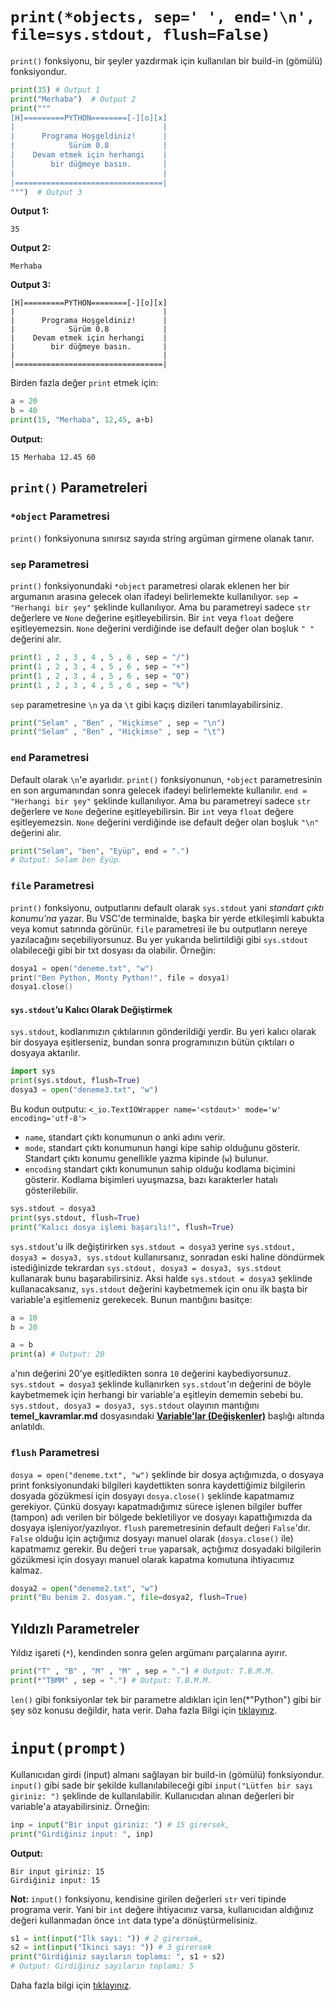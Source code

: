 # `print(*objects, sep=' ', end='\n', file=sys.stdout, flush=False)`
`print()` fonksiyonu, bir şeyler yazdırmak için kullanılan bir build-in (gömülü) fonksiyondur.
```py
print(35) # Output 1
print("Merhaba")  # Output 2
print("""
[H]=========PYTHON========[-][o][x]
|                                 |
|      Programa Hoşgeldiniz!      |
|            Sürüm 0.8            |
|    Devam etmek için herhangi    |
|        bir düğmeye basın.       |
|                                 |
|=================================|
""")  # Output 3
```
**Output 1:**
```
35
```
**Output 2:**
```
Merhaba
```
**Output 3:**
```
[H]=========PYTHON========[-][o][x]
|                                 |
|      Programa Hoşgeldiniz!      |
|            Sürüm 0.8            |
|    Devam etmek için herhangi    |
|        bir düğmeye basın.       |
|                                 |
|=================================|
```
Birden fazla değer `print` etmek için:
```py
a = 20
b = 40
print(15, "Merhaba", 12,45, a+b)
```
**Output:**
```
15 Merhaba 12.45 60
```
## `print()` Parametreleri

### `*object` Parametresi
`print()` fonksiyonuna sınırsız sayıda string argüman girmene olanak tanır.

### `sep` Parametresi
`print()` fonksiyonundaki `*object` parametresi olarak eklenen her bir argumanın arasına gelecek olan ifadeyi belirlemekte kullanılıyor. `sep = "Herhangi bir şey"` şeklinde kullanılıyor. Ama bu parametreyi sadece `str` değerlere ve `None` değerine eşitleyebilirsin. Bir `int` veya `float` değere eşitleyemezsin. `None` değerini verdiğinde ise default değer olan boşluk `" "` değerini alır.
```py
print(1 , 2 , 3 , 4 , 5 , 6 , sep = "/")
print(1 , 2 , 3 , 4 , 5 , 6 , sep = "+")
print(1 , 2 , 3 , 4 , 5 , 6 , sep = "Q")
print(1 , 2 , 3 , 4 , 5 , 6 , sep = "%")
```
`sep` parametresine `\n` ya da `\t` gibi kaçış dizileri tanımlayabilirsiniz.
```py
print("Selam" , "Ben" , "Hiçkimse" , sep = "\n")
print("Selam" , "Ben" , "Hiçkimse" , sep = "\t")
```

### `end` Parametresi
Default olarak `\n`'e ayarlıdır. `print()` fonksiyonunun, `*object` parametresinin en son argumanından sonra gelecek ifadeyi belirlemekte kullanılır. `end = "Herhangi bir şey"` şeklinde kullanılıyor. Ama bu parametreyi sadece `str` değerlere ve `None` değerine eşitleyebilirsin. Bir `int` veya `float` değere eşitleyemezsin. `None` değerini verdiğinde ise default değer olan boşluk `"\n"` değerini alır.
```py
print("Selam", "ben", "Eyüp", end = ".")
# Output: Selam ben Eyüp.
```

### `file` Parametresi
`print()` fonksiyonu, outputlarını default olarak `sys.stdout` yani *standart çıktı konumu’na* yazar. Bu VSC'de terminalde, başka bir yerde etkileşimli kabukta veya komut satırında görünür. `file` parametresi ile bu outputların nereye yazılacağını seçebiliyorsunuz. Bu yer yukarıda belirtildiği gibi `sys.stdout` olabileceği gibi bir txt dosyası da olabilir. Örneğin:
```cpp
dosya1 = open("deneme.txt", "w")
print("Ben Python, Monty Python!", file = dosya1)
dosya1.close()
```
#### `sys.stdout`’u Kalıcı Olarak Değiştirmek
`sys.stdout`, kodlarımızın çıktılarının gönderildiği yerdir. Bu yeri kalıcı olarak bir dosyaya eşitlerseniz, bundan sonra programınızın bütün çıktıları o dosyaya aktarılır.
```py
import sys
print(sys.stdout, flush=True)
dosya3 = open("deneme3.txt", "w")
```
Bu kodun outputu: `<_io.TextIOWrapper name='<stdout>' mode='w' encoding='utf-8'>`
- `name`, standart çıktı konumunun o anki adını verir.
- `mode`, standart çıktı konumunun hangi kipe sahip olduğunu gösterir. Standart çıktı konumu genellikle yazma kipinde (`w`) bulunur.
- `encoding` standart çıktı konumunun sahip olduğu kodlama biçimini gösterir. Kodlama bişimleri uyuşmazsa, bazı karakterler hatalı gösterilebilir.
```py
sys.stdout = dosya3
print(sys.stdout, flush=True)
print("Kalıcı dosya işlemi başarılı!", flush=True)
```
`sys.stdout`'u ilk değiştirirken `sys.stdout = dosya3` yerine `sys.stdout, dosya3 = dosya3, sys.stdout` kullanırsanız, sonradan eski haline döndürmek istediğinizde tekrardan `sys.stdout, dosya3 = dosya3, sys.stdout` kullanarak bunu başarabilirsiniz. Aksi halde `sys.stdout = dosya3` şeklinde kullanacaksanız, `sys.stdout` değerini kaybetmemek için onu ilk başta bir variable'a eşitlemeniz gerekecek. Bunun mantığını basitçe:
```py
a = 10
b = 20

a = b
print(a) # Output: 20
```
`a`'nın değerini 20'ye eşitledikten sonra `10` değerini kaybediyorsunuz. `sys.stdout = dosya3` şeklinde kullanırken `sys.stdout`'ın değerini de böyle kaybetmemek için herhangi bir variable'a eşitleyin dememin sebebi bu. `sys.stdout, dosya3 = dosya3, sys.stdout` olayının mantığını **temel_kavramlar.md** dosyasındaki [**Variable'lar (Değişkenler)**](https://github.com/e-k-eyupoglu/python_tutorial/blob/main/.md/temel_kavramlar/temel_kavramlar.md#variablelar-değişkenler) başlığı altında anlatıldı.

### `flush` Parametresi
`dosya = open("deneme.txt", "w")` şeklinde bir dosya açtığımızda, o dosyaya print fonksiyonundaki bilgileri kaydettikten sonra kaydettiğimiz bilgilerin dosyada gözükmesi için dosyayı `dosya.close()` şeklinde kapatmamız gerekiyor. Çünkü dosyayı kapatmadığımız sürece işlenen bilgiler buffer (tampon) adı verilen bir bölgede bekletiliyor ve dosyayı kapattığımızda da dosyaya işleniyor/yazılıyor. `flush` paremetresinin default değeri `False`'dır. `False` olduğu için açtığımız dosyayı manuel olarak (`dosya.close()` ile) kapatmamız gerekir. Bu değeri `true` yaparsak, açtığımız dosyadaki bilgilerin gözükmesi için dosyayı manuel olarak kapatma komutuna ihtiyacımız kalmaz.
```py
dosya2 = open("deneme2.txt", "w")
print("Bu benim 2. dosyam.", file=dosya2, flush=True)
```

## Yıldızlı Parametreler
Yıldız işareti (`*`), kendinden sonra gelen argümanı parçalarına ayırır.
```py
print("T" , "B" , "M" , "M" , sep = ".") # Output: T.B.M.M.
print(*"TBMM" , sep = ".") # Output: T.B.M.M.
```
`len()` gibi fonksiyonlar tek bir parametre aldıkları için len(*"Python") gibi bir şey söz konusu değildir, hata verir.
Daha fazla Bilgi için [tıklayınız](https://docs.python.org/3/library/functions.html#print).

# `input(prompt)`
Kullanıcıdan girdi (input) almanı sağlayan bir build-in (gömülü) fonksiyondur. `input()` gibi sade bir şekilde kullanılabileceği gibi `input("Lütfen bir sayı giriniz: ")` şeklinde de kullanılabilir. Kullanıcıdan alınan değerleri bir variable'a atayabilirsiniz. Örneğin:
```py
inp = input("Bir input giriniz: ") # 15 girersek,
print("Girdiğiniz input: ", inp)
```
**Output:**
```
Bir input giriniz: 15
Girdiğiniz input: 15
```
**Not:** `input()` fonksiyonu, kendisine girilen değerleri `str` veri tipinde programa verir. Yani bir `int` değere ihtiyacınız varsa, kullanıcıdan aldığınız değeri kullanmadan önce  `int` data type'a dönüştürmelisiniz.
```py
s1 = int(input("İlk sayı: ")) # 2 girersek,
s2 = int(input("İkinci sayı: ")) # 3 girersek
print("Girdiğiniz sayıların toplamı: ", s1 + s2)
# Output: Girdiğiniz sayıların toplamı: 5
```
Daha fazla bilgi için [tıklayınız](https://docs.python.org/3/library/functions.html#input).